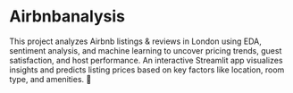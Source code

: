 # Airbnbanalysis
This project analyzes Airbnb listings &amp; reviews in London using EDA, sentiment analysis, and machine learning to uncover pricing trends, guest satisfaction, and host performance. An interactive Streamlit app visualizes insights and predicts listing prices based on key factors like location, room type, and amenities. 🚀
